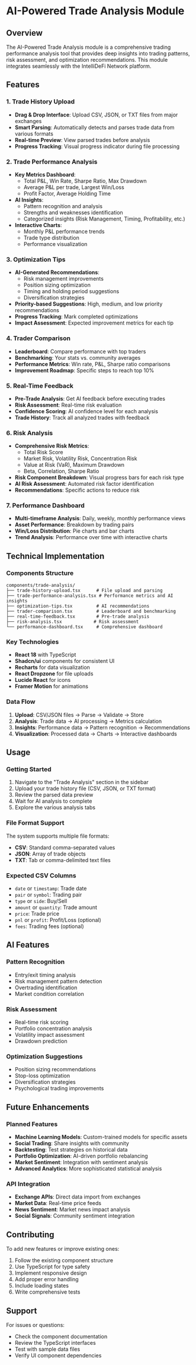# AI-Powered Trade Analysis Module

## Overview

The AI-Powered Trade Analysis module is a comprehensive trading performance analysis tool that provides deep insights into trading patterns, risk assessment, and optimization recommendations. This module integrates seamlessly with the IntelliDeFi Network platform.

## Features

### 1. Trade History Upload
- **Drag & Drop Interface**: Upload CSV, JSON, or TXT files from major exchanges
- **Smart Parsing**: Automatically detects and parses trade data from various formats
- **Real-time Preview**: View parsed trades before analysis
- **Progress Tracking**: Visual progress indicator during file processing

### 2. Trade Performance Analysis
- **Key Metrics Dashboard**: 
  - Total P&L, Win Rate, Sharpe Ratio, Max Drawdown
  - Average P&L per trade, Largest Win/Loss
  - Profit Factor, Average Holding Time
- **AI Insights**: 
  - Pattern recognition and analysis
  - Strengths and weaknesses identification
  - Categorized insights (Risk Management, Timing, Profitability, etc.)
- **Interactive Charts**: 
  - Monthly P&L performance trends
  - Trade type distribution
  - Performance visualization

### 3. Optimization Tips
- **AI-Generated Recommendations**: 
  - Risk management improvements
  - Position sizing optimization
  - Timing and holding period suggestions
  - Diversification strategies
- **Priority-based Suggestions**: High, medium, and low priority recommendations
- **Progress Tracking**: Mark completed optimizations
- **Impact Assessment**: Expected improvement metrics for each tip

### 4. Trader Comparison
- **Leaderboard**: Compare performance with top traders
- **Benchmarking**: Your stats vs. community averages
- **Performance Metrics**: Win rate, P&L, Sharpe ratio comparisons
- **Improvement Roadmap**: Specific steps to reach top 10%

### 5. Real-Time Feedback
- **Pre-Trade Analysis**: Get AI feedback before executing trades
- **Risk Assessment**: Real-time risk evaluation
- **Confidence Scoring**: AI confidence level for each analysis
- **Trade History**: Track all analyzed trades with feedback

### 6. Risk Analysis
- **Comprehensive Risk Metrics**:
  - Total Risk Score
  - Market Risk, Volatility Risk, Concentration Risk
  - Value at Risk (VaR), Maximum Drawdown
  - Beta, Correlation, Sharpe Ratio
- **Risk Component Breakdown**: Visual progress bars for each risk type
- **AI Risk Assessment**: Automated risk factor identification
- **Recommendations**: Specific actions to reduce risk

### 7. Performance Dashboard
- **Multi-timeframe Analysis**: Daily, weekly, monthly performance views
- **Asset Performance**: Breakdown by trading pairs
- **Win/Loss Distribution**: Pie charts and bar charts
- **Trend Analysis**: Performance over time with interactive charts

## Technical Implementation

### Components Structure
```
components/trade-analysis/
├── trade-history-upload.tsx      # File upload and parsing
├── trade-performance-analysis.tsx # Performance metrics and AI insights
├── optimization-tips.tsx         # AI recommendations
├── trader-comparison.tsx         # Leaderboard and benchmarking
├── real-time-feedback.tsx        # Pre-trade analysis
├── risk-analysis.tsx            # Risk assessment
└── performance-dashboard.tsx     # Comprehensive dashboard
```

### Key Technologies
- **React 18** with TypeScript
- **Shadcn/ui** components for consistent UI
- **Recharts** for data visualization
- **React Dropzone** for file uploads
- **Lucide React** for icons
- **Framer Motion** for animations

### Data Flow
1. **Upload**: CSV/JSON files → Parse → Validate → Store
2. **Analysis**: Trade data → AI processing → Metrics calculation
3. **Insights**: Performance data → Pattern recognition → Recommendations
4. **Visualization**: Processed data → Charts → Interactive dashboards

## Usage

### Getting Started
1. Navigate to the "Trade Analysis" section in the sidebar
2. Upload your trade history file (CSV, JSON, or TXT format)
3. Review the parsed data preview
4. Wait for AI analysis to complete
5. Explore the various analysis tabs

### File Format Support
The system supports multiple file formats:
- **CSV**: Standard comma-separated values
- **JSON**: Array of trade objects
- **TXT**: Tab or comma-delimited text files

### Expected CSV Columns
- `date` or `timestamp`: Trade date
- `pair` or `symbol`: Trading pair
- `type` or `side`: Buy/Sell
- `amount` or `quantity`: Trade amount
- `price`: Trade price
- `pnl` or `profit`: Profit/Loss (optional)
- `fees`: Trading fees (optional)

## AI Features

### Pattern Recognition
- Entry/exit timing analysis
- Risk management pattern detection
- Overtrading identification
- Market condition correlation

### Risk Assessment
- Real-time risk scoring
- Portfolio concentration analysis
- Volatility impact assessment
- Drawdown prediction

### Optimization Suggestions
- Position sizing recommendations
- Stop-loss optimization
- Diversification strategies
- Psychological trading improvements

## Future Enhancements

### Planned Features
- **Machine Learning Models**: Custom-trained models for specific assets
- **Social Trading**: Share insights with community
- **Backtesting**: Test strategies on historical data
- **Portfolio Optimization**: AI-driven portfolio rebalancing
- **Market Sentiment**: Integration with sentiment analysis
- **Advanced Analytics**: More sophisticated statistical analysis

### API Integration
- **Exchange APIs**: Direct data import from exchanges
- **Market Data**: Real-time price feeds
- **News Sentiment**: Market news impact analysis
- **Social Signals**: Community sentiment integration

## Contributing

To add new features or improve existing ones:

1. Follow the existing component structure
2. Use TypeScript for type safety
3. Implement responsive design
4. Add proper error handling
5. Include loading states
6. Write comprehensive tests

## Support

For issues or questions:
- Check the component documentation
- Review the TypeScript interfaces
- Test with sample data files
- Verify UI component dependencies 